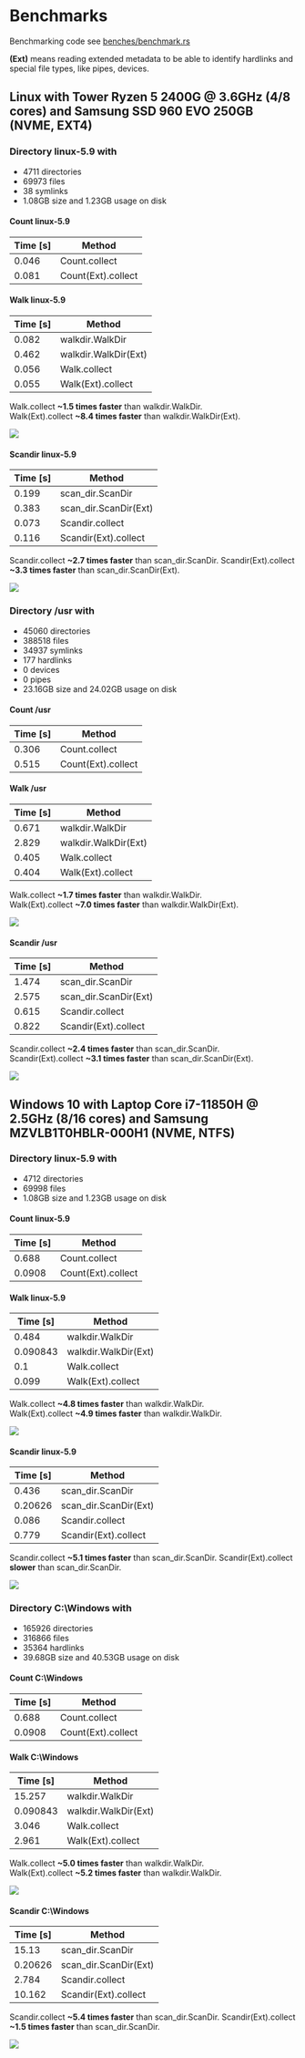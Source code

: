 # Benchmarks

Benchmarking code see [benches/benchmark.rs](../benches/benchmark.rs)

**(Ext)** means reading extended metadata to be able to identify hardlinks and special file types, like pipes, devices.

## Linux with Tower Ryzen 5 2400G @ 3.6GHz (4/8 cores) and Samsung SSD 960 EVO 250GB (NVME, EXT4)

### Directory linux-5.9 with

- 4711 directories
- 69973 files
- 38 symlinks
- 1.08GB size and 1.23GB usage on disk

#### Count linux-5.9

|   Time [s] | Method                               |
|------------|--------------------------------------|
|   0.046    | Count.collect                        |
|   0.081    | Count(Ext).collect                   |

#### Walk linux-5.9

|   Time [s]    | Method                            |
|---------------|-----------------------------------|
|   0.082       | walkdir.WalkDir                   |
|   0.462       | walkdir.WalkDir(Ext)              |
|   0.056       | Walk.collect                      |
|   0.055       | Walk(Ext).collect                 |

Walk.collect **~1.5 times faster** than walkdir.WalkDir.  
Walk(Ext).collect  **~8.4 times faster** than walkdir.WalkDir(Ext).  

![](images/linux_walk_linux-5.9.png)

#### Scandir linux-5.9

|   Time [s]    | Method                            |
|---------------|-----------------------------------|
|   0.199       | scan_dir.ScanDir                  |
|   0.383       | scan_dir.ScanDir(Ext)             |
|   0.073       | Scandir.collect                   |
|   0.116       | Scandir(Ext).collect              |

Scandir.collect **~2.7 times faster** than scan_dir.ScanDir.
Scandir(Ext).collect **~3.3 times faster** than scan_dir.ScanDir(Ext).

![](images/linux_scandir_linux-5.9.png)

### Directory /usr with

- 45060 directories
- 388518 files
- 34937 symlinks
- 177 hardlinks
- 0 devices
- 0 pipes
- 23.16GB size and 24.02GB usage on disk

#### Count /usr

|   Time [s] | Method                               |
|------------|--------------------------------------|
|   0.306    | Count.collect                        |
|   0.515    | Count(Ext).collect                   |

#### Walk /usr

|   Time [s] | Method                               |
|------------|--------------------------------------|
|   0.671    | walkdir.WalkDir                      |
|   2.829    | walkdir.WalkDir(Ext)                 |
|   0.405    | Walk.collect                         |
|   0.404    | Walk(Ext).collect                    |

Walk.collect **~1.7 times faster** than walkdir.WalkDir.  
Walk(Ext).collect  **~7.0 times faster** than walkdir.WalkDir(Ext).

![](images/linux_walk_usr.png)

#### Scandir /usr

|   Time [s] | Method                               |
|------------|--------------------------------------|
|   1.474    | scan_dir.ScanDir                     |
|   2.575    | scan_dir.ScanDir(Ext)                |
|   0.615    | Scandir.collect                      |
|   0.822    | Scandir(Ext).collect                 |

Scandir.collect **~2.4 times faster** than scan_dir.ScanDir.  
Scandir(Ext).collect **~3.1 times faster** than scan_dir.ScanDir(Ext).

![](images/linux_scandir_usr.png)

## Windows 10 with Laptop Core i7-11850H @ 2.5GHz (8/16 cores) and Samsung MZVLB1T0HBLR-000H1 (NVME, NTFS)

### Directory linux-5.9 with

- 4712 directories
- 69998 files
- 1.08GB size and 1.23GB usage on disk

#### Count linux-5.9

|   Time [s] | Method                               |
|------------|--------------------------------------|
|   0.688    | Count.collect                        |
|   0.0908   | Count(Ext).collect                   |

#### Walk linux-5.9

|   Time [s] | Method                               |
|---------------|-----------------------------------|
|   0.484       | walkdir.WalkDir                   |
|   0.090843    | walkdir.WalkDir(Ext)              |
|   0.1         | Walk.collect                      |
|   0.099       | Walk(Ext).collect                 |

Walk.collect **~4.8 times faster** than walkdir.WalkDir.  
Walk(Ext).collect  **~4.9 times faster** than walkdir.WalkDir.  

![](images/windows_walk_linux-5.9.png)

#### Scandir linux-5.9

|   Time [s] | Method                               |
|---------------|-----------------------------------|
|   0.436       | scan_dir.ScanDir                  |
|   0.20626     | scan_dir.ScanDir(Ext)             |
|   0.086       | Scandir.collect                   |
|   0.779       | Scandir(Ext).collect              |

Scandir.collect **~5.1 times faster** than scan_dir.ScanDir.
Scandir(Ext).collect **slower** than scan_dir.ScanDir.

![](images/windows_scandir_linux-5.9.png)

### Directory C:\Windows with

- 165926 directories
- 316866 files
- 35364 hardlinks
- 39.68GB size and 40.53GB usage on disk

#### Count C:\Windows

|   Time [s] | Method                               |
|------------|--------------------------------------|
|   0.688    | Count.collect                        |
|   0.0908   | Count(Ext).collect                   |

#### Walk C:\Windows

|   Time [s] | Method                               |
|---------------|-----------------------------------|
|   15.257      | walkdir.WalkDir                   |
|   0.090843    | walkdir.WalkDir(Ext)              |
|   3.046       | Walk.collect                      |
|   2.961       | Walk(Ext).collect                 |

Walk.collect **~5.0 times faster** than walkdir.WalkDir.  
Walk(Ext).collect  **~5.2 times faster** than walkdir.WalkDir.  

![](images/windows_walk_windows.png)

#### Scandir C:\Windows

|   Time [s] | Method                               |
|---------------|-----------------------------------|
|   15.13       | scan_dir.ScanDir                  |
|   0.20626     | scan_dir.ScanDir(Ext)             |
|   2.784       | Scandir.collect                   |
|   10.162      | Scandir(Ext).collect              |

Scandir.collect **~5.4 times faster** than scan_dir.ScanDir.
Scandir(Ext).collect **~1.5 times faster** than scan_dir.ScanDir.

![](images/windows_scandir_windows.png)
